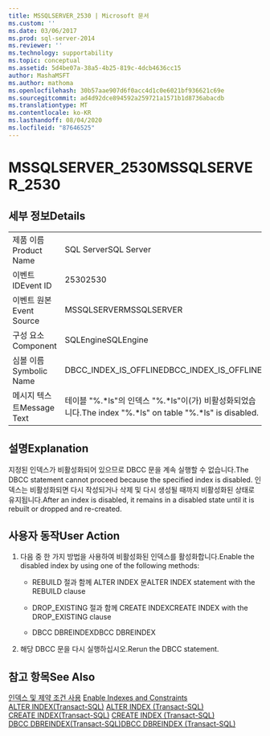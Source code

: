 ```yaml
---
title: MSSQLSERVER_2530 | Microsoft 문서
ms.custom: ''
ms.date: 03/06/2017
ms.prod: sql-server-2014
ms.reviewer: ''
ms.technology: supportability
ms.topic: conceptual
ms.assetid: 5d4be07a-38a5-4b25-819c-4dcb4636cc15
author: MashaMSFT
ms.author: mathoma
ms.openlocfilehash: 30b57aae907d6f0acc4d1c0e6021bf936621c69e
ms.sourcegitcommit: ad4d92dce894592a259721a1571b1d8736abacdb
ms.translationtype: MT
ms.contentlocale: ko-KR
ms.lasthandoff: 08/04/2020
ms.locfileid: "87646525"
---
```

# <a name="mssqlserver_2530"></a><span data-ttu-id="76701-102">MSSQLSERVER_2530</span><span class="sxs-lookup"><span data-stu-id="76701-102">MSSQLSERVER_2530</span></span>
    
## <a name="details"></a><span data-ttu-id="76701-103">세부 정보</span><span class="sxs-lookup"><span data-stu-id="76701-103">Details</span></span>  
  
|||  
|-|-|  
|<span data-ttu-id="76701-104">제품 이름</span><span class="sxs-lookup"><span data-stu-id="76701-104">Product Name</span></span>|<span data-ttu-id="76701-105">SQL Server</span><span class="sxs-lookup"><span data-stu-id="76701-105">SQL Server</span></span>|  
|<span data-ttu-id="76701-106">이벤트 ID</span><span class="sxs-lookup"><span data-stu-id="76701-106">Event ID</span></span>|<span data-ttu-id="76701-107">2530</span><span class="sxs-lookup"><span data-stu-id="76701-107">2530</span></span>|  
|<span data-ttu-id="76701-108">이벤트 원본</span><span class="sxs-lookup"><span data-stu-id="76701-108">Event Source</span></span>|<span data-ttu-id="76701-109">MSSQLSERVER</span><span class="sxs-lookup"><span data-stu-id="76701-109">MSSQLSERVER</span></span>|  
|<span data-ttu-id="76701-110">구성 요소</span><span class="sxs-lookup"><span data-stu-id="76701-110">Component</span></span>|<span data-ttu-id="76701-111">SQLEngine</span><span class="sxs-lookup"><span data-stu-id="76701-111">SQLEngine</span></span>|  
|<span data-ttu-id="76701-112">심볼 이름</span><span class="sxs-lookup"><span data-stu-id="76701-112">Symbolic Name</span></span>|<span data-ttu-id="76701-113">DBCC_INDEX_IS_OFFLINE</span><span class="sxs-lookup"><span data-stu-id="76701-113">DBCC_INDEX_IS_OFFLINE</span></span>|  
|<span data-ttu-id="76701-114">메시지 텍스트</span><span class="sxs-lookup"><span data-stu-id="76701-114">Message Text</span></span>|<span data-ttu-id="76701-115">테이블 "%.\*ls"의 인덱스 "%.\*ls"이(가) 비활성화되었습니다.</span><span class="sxs-lookup"><span data-stu-id="76701-115">The index "%.\*ls" on table "%.\*ls" is disabled.</span></span>|  
  
## <a name="explanation"></a><span data-ttu-id="76701-116">설명</span><span class="sxs-lookup"><span data-stu-id="76701-116">Explanation</span></span>  
 <span data-ttu-id="76701-117">지정된 인덱스가 비활성화되어 있으므로 DBCC 문을 계속 실행할 수 없습니다.</span><span class="sxs-lookup"><span data-stu-id="76701-117">The DBCC statement cannot proceed because the specified index is disabled.</span></span> <span data-ttu-id="76701-118">인덱스는 비활성화되면 다시 작성되거나 삭제 및 다시 생성될 때까지 비활성화된 상태로 유지됩니다.</span><span class="sxs-lookup"><span data-stu-id="76701-118">After an index is disabled, it remains in a disabled state until it is rebuilt or dropped and re-created.</span></span>  
  
## <a name="user-action"></a><span data-ttu-id="76701-119">사용자 동작</span><span class="sxs-lookup"><span data-stu-id="76701-119">User Action</span></span>  
  
1.  <span data-ttu-id="76701-120">다음 중 한 가지 방법을 사용하여 비활성화된 인덱스를 활성화합니다.</span><span class="sxs-lookup"><span data-stu-id="76701-120">Enable the disabled index by using one of the following methods:</span></span>  
  
    -   <span data-ttu-id="76701-121">REBUILD 절과 함께 ALTER INDEX 문</span><span class="sxs-lookup"><span data-stu-id="76701-121">ALTER INDEX statement with the REBUILD clause</span></span>  
  
    -   <span data-ttu-id="76701-122">DROP_EXISTING 절과 함께 CREATE INDEX</span><span class="sxs-lookup"><span data-stu-id="76701-122">CREATE INDEX with the DROP_EXISTING clause</span></span>  
  
    -   <span data-ttu-id="76701-123">DBCC DBREINDEX</span><span class="sxs-lookup"><span data-stu-id="76701-123">DBCC DBREINDEX</span></span>  
  
2.  <span data-ttu-id="76701-124">해당 DBCC 문을 다시 실행하십시오.</span><span class="sxs-lookup"><span data-stu-id="76701-124">Rerun the DBCC statement.</span></span>  
  
## <a name="see-also"></a><span data-ttu-id="76701-125">참고 항목</span><span class="sxs-lookup"><span data-stu-id="76701-125">See Also</span></span>  
 <span data-ttu-id="76701-126">[인덱스 및 제약 조건 사용](../indexes/enable-indexes-and-constraints.md) </span><span class="sxs-lookup"><span data-stu-id="76701-126">[Enable Indexes and Constraints](../indexes/enable-indexes-and-constraints.md) </span></span>  
 <span data-ttu-id="76701-127">[ALTER INDEX&#40;Transact-SQL&#41;](/sql/t-sql/statements/alter-index-transact-sql) </span><span class="sxs-lookup"><span data-stu-id="76701-127">[ALTER INDEX &#40;Transact-SQL&#41;](/sql/t-sql/statements/alter-index-transact-sql) </span></span>  
 <span data-ttu-id="76701-128">[CREATE INDEX&#40;Transact-SQL&#41;](/sql/t-sql/statements/create-index-transact-sql) </span><span class="sxs-lookup"><span data-stu-id="76701-128">[CREATE INDEX &#40;Transact-SQL&#41;](/sql/t-sql/statements/create-index-transact-sql) </span></span>  
 [<span data-ttu-id="76701-129">DBCC DBREINDEX&#40;Transact-SQL&#41;</span><span class="sxs-lookup"><span data-stu-id="76701-129">DBCC DBREINDEX &#40;Transact-SQL&#41;</span></span>](/sql/t-sql/database-console-commands/dbcc-dbreindex-transact-sql)  
  
  
